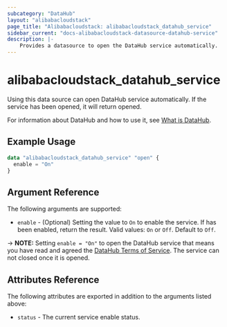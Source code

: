 ```yaml
---
subcategory: "DataHub"
layout: "alibabacloudstack"
page_title: "Alibabacloudstack: alibabacloudstack_datahub_service"
sidebar_current: "docs-alibabacloudstack-datasource-datahub-service"
description: |-
    Provides a datasource to open the DataHub service automatically.
---
```


# alibabacloudstack_datahub_service

Using this data source can open DataHub service automatically. If the service has been opened, it will return opened.

For information about DataHub and how to use it, see [What is DataHub](https://help.aliyun.com/product/53345.html).



## Example Usage

```terraform
data "alibabacloudstack_datahub_service" "open" {
  enable = "On"
}
```

## Argument Reference

The following arguments are supported:

* `enable` - (Optional) Setting the value to `On` to enable the service. If has been enabled, return the result. Valid values: `On` or `Off`. Default to `Off`.

-> **NOTE:** Setting `enable = "On"` to open the DataHub service that means you have read and agreed the [DataHub Terms of Service](https://help.aliyun.com/document_detail/158927.html). The service can not closed once it is opened.

## Attributes Reference

The following attributes are exported in addition to the arguments listed above:

* `status` - The current service enable status.